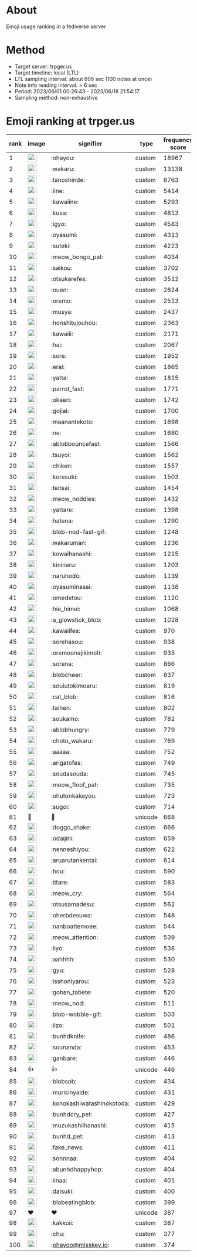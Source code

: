 # About
Emoji usage ranking in a fediverse server

# Method
- Target server: trpger.us
- Target timeline: local (LTL)
- LTL sampling interval: about 606 sec (100 notes at once)
- Note info reading interval: > 6 sec
- Period: 2023/06/01 00:26:43 - 2023/06/18 21:54:17 
- Sampling method: non-exhaustive

# Emoji ranking at trpger.us

|rank|image|signifier|type|frequency score|
|----|----|----|----|----|
|1|<img height="24" src="https://trpger.us/emoji/ohayou.webp">|:ohayou:|custom|18967|
|2|<img height="24" src="https://trpger.us/emoji/wakaru.webp">|:wakaru:|custom|13138|
|3|<img height="24" src="https://trpger.us/emoji/tanoshinde.webp">|:tanoshinde:|custom|6763|
|4|<img height="24" src="https://trpger.us/emoji/iine.webp">|:iine:|custom|5414|
|5|<img height="24" src="https://trpger.us/emoji/kawaiine.webp">|:kawaiine:|custom|5293|
|6|<img height="24" src="https://trpger.us/emoji/kusa.webp">|:kusa:|custom|4813|
|7|<img height="24" src="https://trpger.us/emoji/igyo.webp">|:igyo:|custom|4583|
|8|<img height="24" src="https://trpger.us/emoji/oyasumi.webp">|:oyasumi:|custom|4313|
|9|<img height="24" src="https://trpger.us/emoji/suteki.webp">|:suteki:|custom|4223|
|10|<img height="24" src="https://trpger.us/emoji/meow_bongo_pat.webp">|:meow_bongo_pat:|custom|4034|
|11|<img height="24" src="https://trpger.us/emoji/saikou.webp">|:saikou:|custom|3702|
|12|<img height="24" src="https://trpger.us/emoji/otsukarefes.webp">|:otsukarefes:|custom|3512|
|13|<img height="24" src="https://trpger.us/emoji/ouen.webp">|:ouen:|custom|2624|
|14|<img height="24" src="https://trpger.us/emoji/oremo.webp">|:oremo:|custom|2513|
|15|<img height="24" src="https://trpger.us/emoji/musya.webp">|:musya:|custom|2437|
|16|<img height="24" src="https://trpger.us/emoji/honshitujouhou.webp">|:honshitujouhou:|custom|2363|
|17|<img height="24" src="https://trpger.us/emoji/kawaiii.webp">|:kawaiii:|custom|2171|
|18|<img height="24" src="https://trpger.us/emoji/hai.webp">|:hai:|custom|2067|
|19|<img height="24" src="https://trpger.us/emoji/sore.webp">|:sore:|custom|1952|
|20|<img height="24" src="https://trpger.us/emoji/erai.webp">|:erai:|custom|1865|
|21|<img height="24" src="https://trpger.us/emoji/yatta.webp">|:yatta:|custom|1815|
|22|<img height="24" src="https://trpger.us/emoji/parrot_fast.webp">|:parrot_fast:|custom|1771|
|23|<img height="24" src="https://trpger.us/emoji/okaeri.webp">|:okaeri:|custom|1742|
|24|<img height="24" src="https://trpger.us/emoji/gojiai.webp">|:gojiai:|custom|1700|
|25|<img height="24" src="https://trpger.us/emoji/maanantekoto.webp">|:maanantekoto:|custom|1698|
|26|<img height="24" src="https://trpger.us/emoji/ne.webp">|:ne:|custom|1680|
|27|<img height="24" src="https://trpger.us/emoji/ablobbouncefast.webp">|:ablobbouncefast:|custom|1566|
|28|<img height="24" src="https://trpger.us/emoji/tsuyoi.webp">|:tsuyoi:|custom|1562|
|29|<img height="24" src="https://trpger.us/emoji/chiken.webp">|:chiken:|custom|1557|
|30|<img height="24" src="https://trpger.us/emoji/koresuki.webp">|:koresuki:|custom|1503|
|31|<img height="24" src="https://trpger.us/emoji/tensai.webp">|:tensai:|custom|1454|
|32|<img height="24" src="https://trpger.us/emoji/meow_noddies.webp">|:meow_noddies:|custom|1432|
|33|<img height="24" src="https://trpger.us/emoji/yattare.webp">|:yattare:|custom|1398|
|34|<img height="24" src="https://trpger.us/emoji/hatena.webp">|:hatena:|custom|1290|
|35|<img height="24" src="https://trpger.us/emoji/blob-nod-fast-gif.webp">|:blob-nod-fast-gif:|custom|1248|
|36|<img height="24" src="https://trpger.us/emoji/wakaruman.webp">|:wakaruman:|custom|1236|
|37|<img height="24" src="https://trpger.us/emoji/kowaihanashi.webp">|:kowaihanashi:|custom|1215|
|38|<img height="24" src="https://trpger.us/emoji/kininaru.webp">|:kininaru:|custom|1203|
|39|<img height="24" src="https://trpger.us/emoji/naruhodo.webp">|:naruhodo:|custom|1139|
|40|<img height="24" src="https://trpger.us/emoji/oyasuminasai.webp">|:oyasuminasai:|custom|1138|
|41|<img height="24" src="https://trpger.us/emoji/omedetou.webp">|:omedetou:|custom|1120|
|42|<img height="24" src="https://trpger.us/emoji/hie_himei.webp">|:hie_himei:|custom|1068|
|43|<img height="24" src="https://trpger.us/emoji/a_glowstick_blob.webp">|:a_glowstick_blob:|custom|1028|
|44|<img height="24" src="https://trpger.us/emoji/kawaiifes.webp">|:kawaiifes:|custom|970|
|45|<img height="24" src="https://trpger.us/emoji/sorehasou.webp">|:sorehasou:|custom|938|
|46|<img height="24" src="https://trpger.us/emoji/oremoonajikimoti.webp">|:oremoonajikimoti:|custom|933|
|47|<img height="24" src="https://trpger.us/emoji/sorena.webp">|:sorena:|custom|866|
|48|<img height="24" src="https://trpger.us/emoji/blobcheer.webp">|:blobcheer:|custom|837|
|49|<img height="24" src="https://trpger.us/emoji/souiutokimoaru.webp">|:souiutokimoaru:|custom|819|
|50|<img height="24" src="https://trpger.us/emoji/cat_blob.webp">|:cat_blob:|custom|816|
|51|<img height="24" src="https://trpger.us/emoji/taihen.webp">|:taihen:|custom|802|
|52|<img height="24" src="https://trpger.us/emoji/soukamo.webp">|:soukamo:|custom|782|
|53|<img height="24" src="https://trpger.us/emoji/ablobhungry.webp">|:ablobhungry:|custom|779|
|54|<img height="24" src="https://trpger.us/emoji/choto_wakaru.webp">|:choto_wakaru:|custom|769|
|55|<img height="24" src="https://trpger.us/emoji/aaaaa.webp">|:aaaaa:|custom|752|
|56|<img height="24" src="https://trpger.us/emoji/arigatofes.webp">|:arigatofes:|custom|749|
|57|<img height="24" src="https://trpger.us/emoji/soudasouda.webp">|:soudasouda:|custom|745|
|58|<img height="24" src="https://trpger.us/emoji/meow_floof_pat.webp">|:meow_floof_pat:|custom|735|
|59|<img height="24" src="https://trpger.us/emoji/ohutonkakeyou.webp">|:ohutonkakeyou:|custom|723|
|60|<img height="24" src="https://trpger.us/emoji/sugoi.webp">|:sugoi:|custom|714|
|61|🍮|🍮|unicode|668|
|62|<img height="24" src="https://trpger.us/emoji/doggo_shake.webp">|:doggo_shake:|custom|666|
|63|<img height="24" src="https://trpger.us/emoji/odaijini.webp">|:odaijini:|custom|659|
|64|<img height="24" src="https://trpger.us/emoji/nenneshiyou.webp">|:nenneshiyou:|custom|622|
|65|<img height="24" src="https://trpger.us/emoji/aruarutankentai.webp">|:aruarutankentai:|custom|614|
|66|<img height="24" src="https://trpger.us/emoji/hou.webp">|:hou:|custom|590|
|67|<img height="24" src="https://trpger.us/emoji/ittare.webp">|:ittare:|custom|583|
|68|<img height="24" src="https://trpger.us/emoji/meow_cry.webp">|:meow_cry:|custom|564|
|69|<img height="24" src="https://trpger.us/emoji/otsusamadesu.webp">|:otsusamadesu:|custom|562|
|70|<img height="24" src="https://trpger.us/emoji/oherbdesuwa.webp">|:oherbdesuwa:|custom|548|
|71|<img height="24" src="https://trpger.us/emoji/nanboattemoee.webp">|:nanboattemoee:|custom|544|
|72|<img height="24" src="https://trpger.us/emoji/meow_attention.webp">|:meow_attention:|custom|539|
|73|<img height="24" src="https://trpger.us/emoji/iiyo.webp">|:iiyo:|custom|538|
|74|<img height="24" src="https://trpger.us/emoji/aahhhh.webp">|:aahhhh:|custom|530|
|75|<img height="24" src="https://trpger.us/emoji/gyu.webp">|:gyu:|custom|528|
|76|<img height="24" src="https://trpger.us/emoji/isshoniyarou.webp">|:isshoniyarou:|custom|523|
|77|<img height="24" src="https://trpger.us/emoji/gohan_tabete.webp">|:gohan_tabete:|custom|520|
|78|<img height="24" src="https://trpger.us/emoji/meow_nod.webp">|:meow_nod:|custom|511|
|79|<img height="24" src="https://trpger.us/emoji/blob-wobble-gif.webp">|:blob-wobble-gif:|custom|503|
|80|<img height="24" src="https://trpger.us/emoji/iizo.webp">|:iizo:|custom|501|
|81|<img height="24" src="https://trpger.us/emoji/bunhdknife.webp">|:bunhdknife:|custom|486|
|82|<img height="24" src="https://trpger.us/emoji/sounanda.webp">|:sounanda:|custom|453|
|83|<img height="24" src="https://trpger.us/emoji/ganbare.webp">|:ganbare:|custom|446|
|84|👍|👍|unicode|446|
|85|<img height="24" src="https://trpger.us/emoji/blobsob.webp">|:blobsob:|custom|434|
|86|<img height="24" src="https://trpger.us/emoji/murisinyaide.webp">|:murisinyaide:|custom|431|
|87|<img height="24" src="https://trpger.us/emoji/konokashiwatashinokotoda.webp">|:konokashiwatashinokotoda:|custom|429|
|88|<img height="24" src="https://trpger.us/emoji/bunhdcry_pet.webp">|:bunhdcry_pet:|custom|427|
|89|<img height="24" src="https://trpger.us/emoji/muzukashiihanashi.webp">|:muzukashiihanashi:|custom|415|
|90|<img height="24" src="https://trpger.us/emoji/bunhd_pet.webp">|:bunhd_pet:|custom|413|
|91|<img height="24" src="https://trpger.us/emoji/fake_news.webp">|:fake_news:|custom|411|
|92|<img height="24" src="https://trpger.us/emoji/sonnnaa.webp">|:sonnnaa:|custom|404|
|93|<img height="24" src="https://trpger.us/emoji/abunhdhappyhop.webp">|:abunhdhappyhop:|custom|404|
|94|<img height="24" src="https://trpger.us/emoji/iinaa.webp">|:iinaa:|custom|401|
|95|<img height="24" src="https://trpger.us/emoji/daisuki.webp">|:daisuki:|custom|400|
|96|<img height="24" src="https://trpger.us/emoji/blobeatingblob.webp">|:blobeatingblob:|custom|399|
|97|❤|❤|unicode|387|
|98|<img height="24" src="https://trpger.us/emoji/kakkoii.webp">|:kakkoii:|custom|387|
|99|<img height="24" src="https://trpger.us/emoji/chu.webp">|:chu:|custom|377|
|100|<img height="24" src="https://trpger.us/emoji/ohayoo.webp">|:ohayoo@misskey.io:|custom|374|
